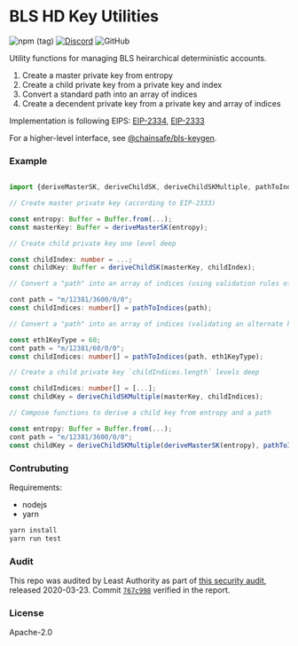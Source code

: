 # BLS HD Key Utilities

![npm (tag)](https://img.shields.io/npm/v/@chainsafe/bls-hd-key/latest)
[![Discord](https://img.shields.io/discord/593655374469660673.svg?label=Discord&logo=discord)](https://discord.gg/aMxzVcr)
![GitHub](https://img.shields.io/github/license/chainsafe/bls-hd-key)

Utility functions for managing BLS heirarchical deterministic accounts.

1. Create a master private key from entropy
2. Create a child private key from a private key and index
3. Convert a standard path into an array of indices
4. Create a decendent private key from a private key and array of indices

Implementation is following EIPS: [EIP-2334](https://github.com/ethereum/EIPs/blob/master/EIPS/eip-2334.md), [EIP-2333](https://github.com/ethereum/EIPs/blob/master/EIPS/eip-2333.md)

For a higher-level interface, see [@chainsafe/bls-keygen](https://github.com/chainsafe/bls-keygen).

### Example
```typescript

import {deriveMasterSK, deriveChildSK, deriveChildSKMultiple, pathToIndices} from "@chainsafe/bls-hd-key";

// Create master private key (according to EIP-2333)

const entropy: Buffer = Buffer.from(...);
const masterKey: Buffer = deriveMasterSK(entropy);

// Create child private key one level deep

const childIndex: number = ...;
const childKey: Buffer = deriveChildSK(masterKey, childIndex);

// Convert a "path" into an array of indices (using validation rules of EIP-2334)

cont path = "m/12381/3600/0/0";
const childIndices: number[] = pathToIndices(path);

// Convert a "path" into an array of indices (validating an alternate key type)

const eth1KeyType = 60;
cont path = "m/12381/60/0/0";
const childIndices: number[] = pathToIndices(path, eth1KeyType);

// Create a child private key `childIndices.length` levels deep

const childIndices: number[] = [...];
const childKey = deriveChildSKMultiple(masterKey, childIndices);

// Compose functions to derive a child key from entropy and a path

const entropy: Buffer = Buffer.from(...);
cont path = "m/12381/3600/0/0";
const childKey = deriveChildSKMultiple(deriveMasterSK(entropy), pathToIndices(path));

```

### Contrubuting

Requirements:
- nodejs
- yarn

```bash
yarn install
yarn run test
```

### Audit

This repo was audited by Least Authority as part of [this security audit](https://github.com/ChainSafe/lodestar/blob/master/audits/2020-03-23_UTILITY_LIBRARIES.pdf), released 2020-03-23. Commit [`767c998`](https://github.com/ChainSafe/bls-hd-key/commit/767c998) verified in the report.

### License

Apache-2.0
